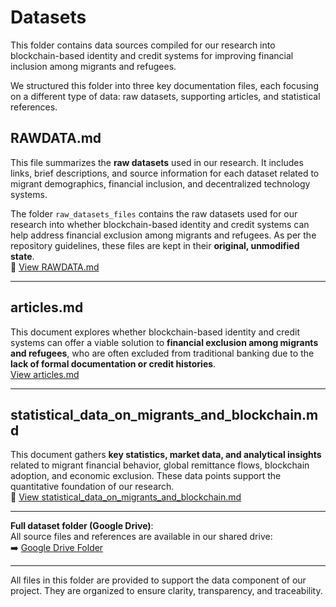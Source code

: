 # Datasets

This folder contains data sources compiled for our research into blockchain-based identity and credit systems for improving financial inclusion among migrants and refugees.

We structured this folder into three key documentation files, each focusing on a different type of data: raw datasets, supporting articles, and statistical references.

## RAWDATA.md  

This file summarizes the **raw datasets** used in our research. It includes links, brief descriptions, and source information for each dataset related to migrant demographics, financial inclusion, and decentralized technology systems.  

The folder `raw_datasets_files` contains the raw datasets used for our research into whether blockchain-based identity and credit systems can help address financial exclusion among migrants and refugees. As per the repository guidelines, these files are kept in their **original, unmodified state**.  
🔗 [View RAWDATA.md](https://github.com/MIT-Emerging-Talent/ET6-CDSP-group-12-repo/blob/main/1_datasets/RAWDATA.md)

---

## articles.md  

This document explores whether blockchain-based identity and credit systems can offer a viable solution to **financial exclusion among migrants and refugees**, who are often excluded from traditional banking due to the **lack of formal documentation or credit histories**.  
[View articles.md](https://github.com/MIT-Emerging-Talent/ET6-CDSP-group-12-repo/blob/main/1_datasets/articles.md)

---

## statistical_data_on_migrants_and_blockchain.md  

This document gathers **key statistics, market data, and analytical insights** related to migrant financial behavior, global remittance flows, blockchain adoption, and economic exclusion. These data points support the quantitative foundation of our research.  
🔗 [View statistical_data_on_migrants_and_blockchain.md](https://github.com/MIT-Emerging-Talent/ET6-CDSP-group-12-repo/blob/main/1_datasets/statistical_data_on_migrants_and_blockchain.md)

---

**Full dataset folder (Google Drive)**:  
All source files and references are available in our shared drive:  
➡️ [Google Drive Folder](https://drive.google.com/drive/folders/1lKD3xDaIJtwOsXzNnCXwU_ZiEeKiYfyT)

---

All files in this folder are provided to support the data component of our project. They are organized to ensure clarity, transparency, and traceability.
